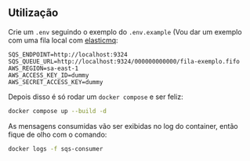 ## Utilização
Crie um `.env` seguindo o exemplo do `.env.example` (Vou dar um exemplo com uma fila local com [elasticmq](https://github.com/softwaremill/elasticmq):

```env
SQS_ENDPOINT=http://localhost:9324
SQS_QUEUE_URL=http://localhost:9324/000000000000/fila-exemplo.fifo
AWS_REGION=sa-east-1
AWS_ACCESS_KEY_ID=dummy
AWS_SECRET_ACCESS_KEY=dummy
```

Depois disso é só rodar um `docker compose` e ser feliz:

```sh
docker compose up --build -d
```

As mensagens consumidas vão ser exibidas no log do container, então fique de olho com o comando:

```sh
docker logs -f sqs-consumer
```
